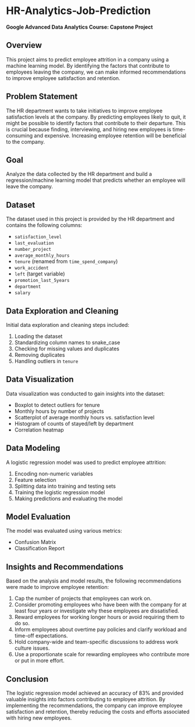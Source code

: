 # HR-Analytics-Job-Prediction

**Google Advanced Data Analytics Course: Capstone Project**

## Overview
This project aims to predict employee attrition in a company using a machine learning model. By identifying the factors that contribute to employees leaving the company, we can make informed recommendations to improve employee satisfaction and retention.

## Problem Statement
The HR department wants to take initiatives to improve employee satisfaction levels at the company. By predicting employees likely to quit, it might be possible to identify factors that contribute to their departure. This is crucial because finding, interviewing, and hiring new employees is time-consuming and expensive. Increasing employee retention will be beneficial to the company.

## Goal
Analyze the data collected by the HR department and build a regression/machine learning model that predicts whether an employee will leave the company.

## Dataset
The dataset used in this project is provided by the HR department and contains the following columns:

- `satisfaction_level`
- `last_evaluation`
- `number_project`
- `average_monthly_hours`
- `tenure` (renamed from `time_spend_company`)
- `work_accident`
- `left` (target variable)
- `promotion_last_5years`
- `department`
- `salary`

## Data Exploration and Cleaning
Initial data exploration and cleaning steps included:

1. Loading the dataset
2. Standardizing column names to snake_case
3. Checking for missing values and duplicates
4. Removing duplicates
5. Handling outliers in `tenure`

## Data Visualization
Data visualization was conducted to gain insights into the dataset:

- Boxplot to detect outliers for tenure
- Monthly hours by number of projects
- Scatterplot of average monthly hours vs. satisfaction level
- Histogram of counts of stayed/left by department
- Correlation heatmap

## Data Modeling
A logistic regression model was used to predict employee attrition:

1. Encoding non-numeric variables
2. Feature selection
3. Splitting data into training and testing sets
4. Training the logistic regression model
5. Making predictions and evaluating the model

## Model Evaluation
The model was evaluated using various metrics:

- Confusion Matrix
- Classification Report

## Insights and Recommendations
Based on the analysis and model results, the following recommendations were made to improve employee retention:

1. Cap the number of projects that employees can work on.
2. Consider promoting employees who have been with the company for at least four years or investigate why these employees are dissatisfied.
3. Reward employees for working longer hours or avoid requiring them to do so.
4. Inform employees about overtime pay policies and clarify workload and time-off expectations.
5. Hold company-wide and team-specific discussions to address work culture issues.
6. Use a proportionate scale for rewarding employees who contribute more or put in more effort.

## Conclusion
The logistic regression model achieved an accuracy of 83% and provided valuable insights into factors contributing to employee attrition. By implementing the recommendations, the company can improve employee satisfaction and retention, thereby reducing the costs and efforts associated with hiring new employees.
